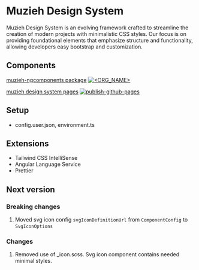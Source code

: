 # Muzieh Design System

Muzieh Design System is an evolving framework crafted to streamline the creation of modern projects with minimalistic CSS styles. Our focus is on providing foundational elements that emphasize structure and functionality, allowing developers easy bootstrap and customization.

## Components
[muzieh-ngcomponents package](https://www.npmjs.com/package/muzieh-ngcomponents) [![<ORG_NAME>](https://circleci.com/gh/muziehdesign/designsystem.svg?style=shield)](https://github.com/muziehdesign/designsystem?branch=develop)

[muzieh design system pages](https://ruifang.github.io/designsystem/design/about) [![publish-github-pages](https://github.com/muziehdesign/designsystem/actions/workflows/publish-pages.yml/badge.svg?branch=develop)](https://github.com/muziehdesign/designsystem/actions/workflows/publish-pages.yml)


## Setup
-   config.user.json, environment.ts

## Extensions
- Tailwind CSS IntelliSense
- Angular Language Service
- Prettier

## Next version

### Breaking changes
1. Moved svg icon config `svgIconDefinitionUrl` from `ComponentConfig` to `SvgIconOptions`

### Changes
1. Removed use of _icon.scss. Svg icon component contains needed minimal styles.